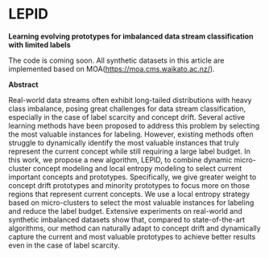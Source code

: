 # LEPID
**Learning evolving prototypes for imbalanced data stream classification with limited labels**

The code is coming soon. All synthetic datasets in this article are implemented based on MOA(https://moa.cms.waikato.ac.nz/).


**Abstract**

Real-world data streams often exhibit long-tailed distributions with heavy class imbalance, posing great challenges for data stream classification, especially in the case of label scarcity and concept drift. Several active learning methods have been proposed to address this problem by selecting the most valuable instances for labeling. However, existing methods often struggle to dynamically identify the most valuable instances that truly represent the current concept while still requiring a large label budget. In this work, we propose a new algorithm, LEPID, to combine dynamic micro-cluster concept modeling and local entropy modeling to select current important concepts and prototypes. Specifically, we give greater weight to concept drift prototypes and minority prototypes to focus more on those regions that represent current concepts. We use a local entropy strategy based on micro-clusters to select the most valuable instances for labeling and reduce the label budget. Extensive experiments on real-world and synthetic imbalanced datasets show that, compared to state-of-the-art algorithms, our method can naturally adapt to concept drift and dynamically capture the current and most valuable prototypes to achieve better results even in the case of label scarcity.
